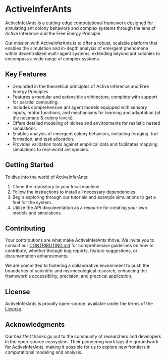 # ActiveInferAnts

ActiveInferAnts is a cutting-edge computational framework designed for simulating ant colony behaviors and complex systems through the lens of Active Inference and the Free Energy Principle.

Our mission with ActiveInferAnts is to offer a robust, scalable platform that enables the simulation and in-depth analysis of emergent phenomena within decentralized multi-agent systems, extending beyond ant colonies to encompass a wide range of complex systems.

## Key Features

- Grounded in the theoretical principles of Active Inference and Free Energy Principles.
- Features a modular and extensible architecture, complete with support for parallel computing.
- Includes comprehensive ant agent models equipped with sensory inputs, motor functions, and mechanisms for learning and adaptation (at the nestmate & colony levels).
- Offers detailed modeling of niches and environments for realistic nested simulations.
- Enables analysis of emergent colony behaviors, including foraging, trail formation, and task allocation.
- Provides validation tools against empirical data and facilitates mapping simulations to real-world ant species.

## Getting Started

To dive into the world of ActiveInferAnts:

1. Clone the repository to your local machine.
2. Follow the instructions to install all necessary dependencies.
3. Begin exploring through our tutorials and example simulations to get a feel for the system.
4. Utilize the API documentation as a resource for creating your own models and simulations.

## Contributing

Your contributions are what make ActiveInferAnts thrive. We invite you to consult our [CONTRIBUTING.md](CONTRIBUTING.md) for comprehensive guidelines on how to contribute, whether through bug reports, feature suggestions, or documentation enhancements.

We are committed to fostering a collaborative environment to push the boundaries of scientific and myrmecological research, enhancing the framework's accessibility, precision, and practical application.

## License

ActiveInferAnts is proudly open-source, available under the terms of the [License](LICENSE.md).

## Acknowledgments

Our heartfelt thanks go out to the community of researchers and developers in the open-source ecosystem. Their pioneering work lays the groundwork for ActiveInferAnts, making it possible for us to explore new frontiers in computational modeling and analysis.
